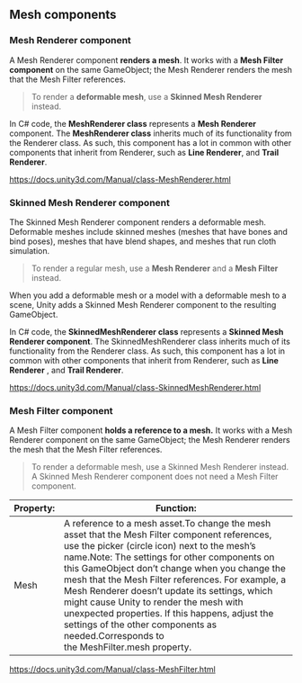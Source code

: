 ## Mesh components

### Mesh Renderer component
A Mesh Renderer component **renders a mesh**. It works with a **Mesh Filter component** on the same GameObject; the Mesh Renderer renders the mesh that the Mesh Filter references.

> To render a **deformable mesh**, use a **Skinned Mesh Renderer** instead.

In C# code, the **MeshRenderer class** represents a **Mesh Renderer** component. The **MeshRenderer class** inherits much of its functionality from the Renderer class. As such, this component has a lot in common with other components that inherit from Renderer, such as **Line Renderer**, and **Trail Renderer**.

https://docs.unity3d.com/Manual/class-MeshRenderer.html


### Skinned Mesh Renderer component
The Skinned Mesh
 Renderer component renders a deformable mesh. Deformable meshes include skinned meshes (meshes that have bones and bind poses), meshes that have blend shapes, and meshes that run cloth simulation.

> To render a regular mesh, use a **Mesh Renderer** and a **Mesh Filter** instead.


When you add a deformable mesh or a model with a deformable mesh to a scene, Unity adds a Skinned Mesh Renderer component to the resulting GameObject.

In C# code, the **SkinnedMeshRenderer class** represents a **Skinned Mesh Renderer component**. The SkinnedMeshRenderer class inherits much of its functionality from the Renderer class. As such, this component has a lot in common with other components that inherit from Renderer, such as **Line Renderer**
, and **Trail Renderer**.

https://docs.unity3d.com/Manual/class-SkinnedMeshRenderer.html

### Mesh Filter component

A Mesh Filter component **holds a reference to a mesh.** It works with a Mesh Renderer
 component on the same GameObject; the Mesh Renderer renders the mesh that the Mesh Filter references.

> To render a deformable mesh, use a Skinned Mesh Renderer instead. A Skinned Mesh Renderer component does not need a Mesh Filter component.

| Property: | Function: |
| --- | --- |
| Mesh | A reference to a mesh asset.To change the mesh asset that the Mesh Filter component references, use the picker (circle icon) next to the mesh’s name.Note: The settings for other components on this GameObject don’t change when you change the mesh that the Mesh Filter references. For example, a Mesh Renderer doesn’t update its settings, which might cause Unity to render the mesh with unexpected properties. If this happens, adjust the settings of the other components as needed.Corresponds to the MeshFilter.mesh property. |



https://docs.unity3d.com/Manual/class-MeshFilter.html



